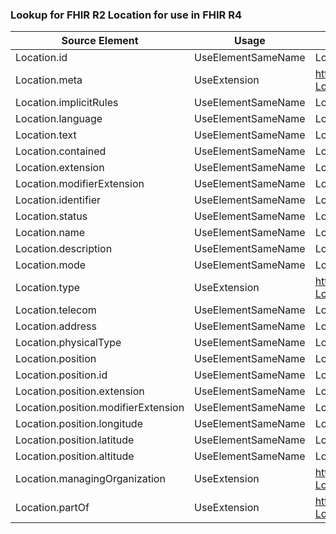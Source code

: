 ### Lookup for FHIR R2 Location for use in FHIR R4

| Source Element | Usage | Target |
| -------------- | ----- | ------ |
| Location.id | UseElementSameName | Location.id |
| Location.meta | UseExtension | http://hl7.org/fhir/1.0/StructureDefinition/extension-Location.meta |
| Location.implicitRules | UseElementSameName | Location.implicitRules |
| Location.language | UseElementSameName | Location.language |
| Location.text | UseElementSameName | Location.text |
| Location.contained | UseElementSameName | Location.contained |
| Location.extension | UseElementSameName | Location.extension |
| Location.modifierExtension | UseElementSameName | Location.modifierExtension |
| Location.identifier | UseElementSameName | Location.identifier |
| Location.status | UseElementSameName | Location.status |
| Location.name | UseElementSameName | Location.name |
| Location.description | UseElementSameName | Location.description |
| Location.mode | UseElementSameName | Location.mode |
| Location.type | UseExtension | http://hl7.org/fhir/1.0/StructureDefinition/extension-Location.type |
| Location.telecom | UseElementSameName | Location.telecom |
| Location.address | UseElementSameName | Location.address |
| Location.physicalType | UseElementSameName | Location.physicalType |
| Location.position | UseElementSameName | Location.position |
| Location.position.id | UseElementSameName | Location.position.id |
| Location.position.extension | UseElementSameName | Location.position.extension |
| Location.position.modifierExtension | UseElementSameName | Location.position.modifierExtension |
| Location.position.longitude | UseElementSameName | Location.position.longitude |
| Location.position.latitude | UseElementSameName | Location.position.latitude |
| Location.position.altitude | UseElementSameName | Location.position.altitude |
| Location.managingOrganization | UseExtension | http://hl7.org/fhir/1.0/StructureDefinition/extension-Location.managingOrganization |
| Location.partOf | UseExtension | http://hl7.org/fhir/1.0/StructureDefinition/extension-Location.partOf |
